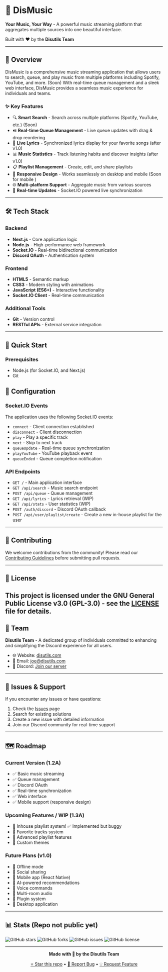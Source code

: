 # 🎵 DisMusic

**Your Music, Your Way** - A powerful music streaming platform that aggregates multiple sources into one beautiful interface.

Built with ❤️ by the **Disutils Team**

---

## 🌟 Overview

DisMusic is a comprehensive music streaming application that allows users to search, queue, and play music from multiple platforms including Spotify, YouTube, and more. (Soon) With real-time queue management and a sleek web interface, DisMusic provides a seamless music experience for individuals and teams.

### ✨ Key Features

- 🔍 **Smart Search** - Search across multiple platforms (Spotify, YouTube, etc.) (Soon)
- ⏯️ **Real-time Queue Management** - Live queue updates with drag & drop reordering
- 🎤 **Live Lyrics** - Synchronized lyrics display for your favorite songs (after v1.0)
- 📊 **Music Statistics** - Track listening habits and discover insights (after v1.0)
- 📋 **Playlist Management** - Create, edit, and share playlists
- 📱 **Responsive Design** - Works seamlessly on desktop and mobile (Soon for mobile )
- 🌐 **Multi-platform Support** - Aggregate music from various sources
- 🔄 **Real-time Updates** - Socket.IO powered live synchronization

---

## 🛠️ Tech Stack

### Backend
- **Next.js** - Core application logic
- **Node.js** - High-performance web framework
- **Socket.IO** - Real-time bidirectional communication
- **Discord OAuth** - Authentication system

### Frontend
- **HTML5** - Semantic markup
- **CSS3** - Modern styling with animations
- **JavaScript (ES6+)** - Interactive functionality
- **Socket.IO Client** - Real-time communication

### Additional Tools
- **Git** - Version control
- **RESTful APIs** - External service integration

---

## 🚀 Quick Start

### Prerequisites

- Node.js (for Socket.IO, and Next.js)
- Git

## 🔧 Configuration

### Socket.IO Events

The application uses the following Socket.IO events:

- `connect` - Client connection established
- `disconnect` - Client disconnection
- `play` - Play a specific track
- `next` - Skip to next track
- `queueUpdate` - Real-time queue synchronization
- `playYouTube` - YouTube playback event
- `queueEnded` - Queue completion notification

### API Endpoints

- `GET /` - Main application interface
- `GET /api/search` - Music search endpoint
- `POST /api/queue` - Queue management
- `GET /api/lyrics` - Lyrics retrieval (WIP)
- `GET /api/stats` - User statistics (WIP)
- `POST /auth/discord` - Discord OAuth callback
- `POST /api/user/playlist/create` - Create a new in-house playlist for the user

---

## 🤝 Contributing

We welcome contributions from the community! Please read our [Contributing Guidelines](docs/CONTRIBUTING.md) before submitting pull requests.


---

## 📝 License

This project is licensed under the GNU General Public License v3.0 (GPL-3.0) - see the [LICENSE](LICENSE) file for details.
---

## 👥 Team

**Disutils Team** - A dedicated group of individuals committed to enhancing and simplifying the Discord experience for all users.


- 🌐 Website: [disutils.com](https://disutils.com)
- 📧 Email: [joe@disutils.com ](mailto:joe@disutils.com)
- 💬 Discord: [Join our server](http://disutils.com/discord)

---

## 🐛 Issues & Support

If you encounter any issues or have questions:

1. Check the [Issues](https://github.com/disutils-team/dismusic/issues) page
2. Search for existing solutions
3. Create a new issue with detailed information
4. Join our Discord community for real-time support

---

## 🗺️ Roadmap

### Current Version (1.2A)
- ✅ Basic music streaming
- ✅ Queue management
- ✅ Discord OAuth
- ✅ Real-time synchronization
- ✅ Web interface
- ✅ Mobile support (responsive design)


### Upcoming Features / WIP (1.3A)
- 🔄 Inhouse playlist system! ✅ Implemented but buggy
- 🔄 Favorite tracks system
- 🔄 Advanced playlist features
- 🔄 Custom themes

### Future Plans (v1.0)
- 🔮 Offline mode
- 🔮 Social sharing
- 🔮 Mobile app (React Native)
- 🔮 AI-powered recommendations
- 🔮 Voice commands
- 🔮 Multi-room audio
- 🔮 Plugin system
- 🔮 Desktop application

---

## 📊 Stats (Repo not public yet)

![GitHub stars](https://img.shields.io/github/stars/disutils-team/dismusic?style=social)
![GitHub forks](https://img.shields.io/github/forks/disutils-team/dismusic?style=social)
![GitHub issues](https://img.shields.io/github/issues/disutils-team/dismusic)
![GitHub license](https://img.shields.io/github/license/disutils-team/dismusic)

---


<div align="center">

**Made with 🎵 by the Disutils Team**

[⭐ Star this repo](https://github.com/disutils/dismusic) • [🐛 Report Bug](https://github.com/disutils/dismusic/issues) • [💡 Request Feature](https://github.com/disutils/dismusic/issues)

</div>
